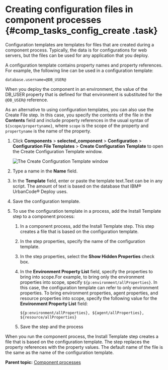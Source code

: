# Creating configuration files in component processes {#comp_tasks_config_create .task}

Configuration templates are templates for files that are created during a component process. Typically, the data is for configurations for web servers, but the files can be used for any application that you deploy.

A configuration template contains property names and property references. For example, the following line can be used in a configuration template:

```
database.username=@DB_USER@
```

When you deploy the component in an environment, the value of the DB\_USER property that is defined for that environment is substituted for the `@DB_USER@` reference.

As an alternative to using configuration templates, you can also use the Create File step. In this case, you specify the contents of the file in the **Contents** field and include property references in the usual syntax of `${scope/propertyname}`, where `scope` is the scope of the property and `propertyname` is the name of the property.

1.  Click **Components** \> **selected\_component** \> **Configuration** \> **Configuration File Templates** \> **Create Configuration Template** to open the Create Configuration Template window. 

    ![The Create Configuration Template window](../images/comp_tasks_config_create_a.gif)

2.  Type a name in the **Name** field. 
3.  In the **Template** field, enter or paste the template text.Text can be in any script. The amount of text is based on the database that IBM® UrbanCode® Deploy uses.
4.  Save the configuration template.
5.  To use the configuration template in a process, add the Install Template step to a component process: 
    1.  In a component process, add the Install Template step. This step creates a file that is based on the configuration template.
    2.  In the step properties, specify the name of the configuration template.
    3.  In the step properties, select the **Show Hidden Properties** check box.
    4.  In the **Environment Property List** field, specify the properties to bring into scope.For example, to bring only the environment properties into scope, specify `${p:environment/allProperties}`. In this case, the configuration template can refer to only environment properties. To bring environment properties, agent properties, and resource properties into scope, specify the following value for the **Environment Property List** field:

        ```
        ${p:environment/allProperties}, ${agent/allProperties}, ${resource/allProperties}
        ```

    5.  Save the step and the process

When you run the component process, the Install Template step creates a file that is based on the configuration template. The step replaces the property references with the property values. The default name of the file is the same as the name of the configuration template.

**Parent topic:** [Component processes](../topics/intro_component_processes.md)

